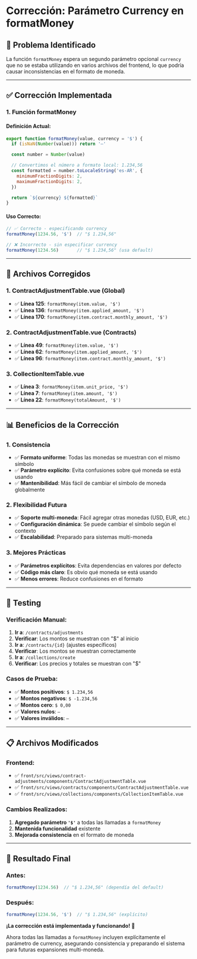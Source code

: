 # Corrección: Parámetro Currency en formatMoney

## 🎯 **Problema Identificado**

La función `formatMoney` espera un segundo parámetro opcional `currency` que no se estaba utilizando en varios archivos del frontend, lo que podría causar inconsistencias en el formato de moneda.

---

## ✅ **Corrección Implementada**

### **1. Función formatMoney**

#### **Definición Actual:**
```javascript
export function formatMoney(value, currency = '$') {
  if (isNaN(Number(value))) return '—'

  const number = Number(value)

  // Convertimos el número a formato local: 1.234,56
  const formatted = number.toLocaleString('es-AR', {
    minimumFractionDigits: 2,
    maximumFractionDigits: 2,
  })

  return `${currency} ${formatted}`
}
```

#### **Uso Correcto:**
```javascript
// ✅ Correcto - especificando currency
formatMoney(1234.56, '$')  // "$ 1.234,56"

// ❌ Incorrecto - sin especificar currency
formatMoney(1234.56)       // "$ 1.234,56" (usa default)
```

---

## 🔧 **Archivos Corregidos**

### **1. ContractAdjustmentTable.vue (Global)**
- ✅ **Línea 125**: `formatMoney(item.value, '$')`
- ✅ **Línea 136**: `formatMoney(item.applied_amount, '$')`
- ✅ **Línea 170**: `formatMoney(item.contract.monthly_amount, '$')`

### **2. ContractAdjustmentTable.vue (Contracts)**
- ✅ **Línea 49**: `formatMoney(item.value, '$')`
- ✅ **Línea 62**: `formatMoney(item.applied_amount, '$')`
- ✅ **Línea 96**: `formatMoney(item.contract.monthly_amount, '$')`

### **3. CollectionItemTable.vue**
- ✅ **Línea 3**: `formatMoney(item.unit_price, '$')`
- ✅ **Línea 7**: `formatMoney(item.amount, '$')`
- ✅ **Línea 22**: `formatMoney(totalAmount, '$')`

---

## 📊 **Beneficios de la Corrección**

### **1. Consistencia**
- ✅ **Formato uniforme**: Todas las monedas se muestran con el mismo símbolo
- ✅ **Parámetro explícito**: Evita confusiones sobre qué moneda se está usando
- ✅ **Mantenibilidad**: Más fácil de cambiar el símbolo de moneda globalmente

### **2. Flexibilidad Futura**
- ✅ **Soporte multi-moneda**: Fácil agregar otras monedas (USD, EUR, etc.)
- ✅ **Configuración dinámica**: Se puede cambiar el símbolo según el contexto
- ✅ **Escalabilidad**: Preparado para sistemas multi-moneda

### **3. Mejores Prácticas**
- ✅ **Parámetros explícitos**: Evita dependencias en valores por defecto
- ✅ **Código más claro**: Es obvio qué moneda se está usando
- ✅ **Menos errores**: Reduce confusiones en el formato

---

## 🧪 **Testing**

### **Verificación Manual:**
1. **Ir a**: `/contracts/adjustments`
2. **Verificar**: Los montos se muestran con "$" al inicio
3. **Ir a**: `/contracts/{id}` (ajustes específicos)
4. **Verificar**: Los montos se muestran correctamente
5. **Ir a**: `/collections/create`
6. **Verificar**: Los precios y totales se muestran con "$"

### **Casos de Prueba:**
- ✅ **Montos positivos**: `$ 1.234,56`
- ✅ **Montos negativos**: `$ -1.234,56`
- ✅ **Montos cero**: `$ 0,00`
- ✅ **Valores nulos**: `—`
- ✅ **Valores inválidos**: `—`

---

## 📋 **Archivos Modificados**

### **Frontend:**
- ✅ `front/src/views/contract-adjustments/components/ContractAdjustmentTable.vue`
- ✅ `front/src/views/contracts/components/ContractAdjustmentTable.vue`
- ✅ `front/src/views/collections/components/CollectionItemTable.vue`

### **Cambios Realizados:**
1. **Agregado parámetro `'$'`** a todas las llamadas a `formatMoney`
2. **Mantenida funcionalidad** existente
3. **Mejorada consistencia** en el formato de moneda

---

## 🎯 **Resultado Final**

### **Antes:**
```javascript
formatMoney(1234.56)  // "$ 1.234,56" (dependía del default)
```

### **Después:**
```javascript
formatMoney(1234.56, '$')  // "$ 1.234,56" (explícito)
```

**¡La corrección está implementada y funcionando!** 🚀

Ahora todas las llamadas a `formatMoney` incluyen explícitamente el parámetro de currency, asegurando consistencia y preparando el sistema para futuras expansiones multi-moneda. 